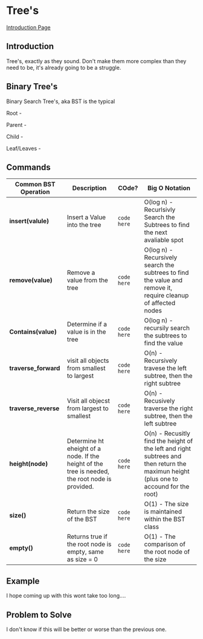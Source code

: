 # Tree's

[Introduction Page](0-Introduction.md)

## Introduction

Tree's, exactly as they sound. Don't make them more complex than they need to be, it's already going to be a struggle. 

## Binary Tree's

Binary Search Tree's, aka BST is the typical 

Root - 

Parent - 

Child - 

Leaf/Leaves - 

## Commands

Common BST Operation | Description | COde? | Big O Notation
----- | ----- | ----- | -----
<b>insert(valule) | Insert a Value into the tree | `code here` | O(log n) - Recurlsivly Search the Subtrees to find the next avaliable spot
<b>remove(value) | Remove a value from the tree | `code here` | O(log n) - Recursively search the subtrees to find the value and remove it, require cleanup of affected nodes
<b>Contains(value) | Determine if a value is in the tree | `code here` | O(log n) - recursily search the subtrees to find the value
<b>traverse_forward | visit all objects from smallest to largest | `code here` | O(n) - Recursively travese the left subtree, then the right subtree
<b>traverse_reverse | Visit all objecst from largest to smallest | `code here` | O(n) - Recusively traverse the right subtree, then the left subtree
<b>height(node) | Determine ht eheight of a node. If the height of the tree is needed, the root node is provided. | `code here` | O(n) - Recusitly find the height of the left and right subtrees and then return the maximun height (plus one to accound for the root)
<b>size() | Return the size of the BST | `code here` | O(1) - The size is maintained within the BST class
<b> empty() | Returns true if the root node is empty, same as size = 0 | `code here` | O(1) - The comparison of the root node of the size


## Example

I hope coming up with this wont take too long....

## Problem to Solve

I don't know if this will be better or worse than the previous one.